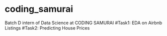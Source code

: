 # coding_samurai
Batch D intern of Data Science at CODING SAMURAI #Task1: EDA on Airbnb Listings  #Task2: Predicting House Prices
